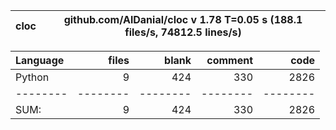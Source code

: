 cloc|github.com/AlDanial/cloc v 1.78  T=0.05 s (188.1 files/s, 74812.5 lines/s)
--- | ---

Language|files|blank|comment|code
:-------|-------:|-------:|-------:|-------:
Python|9|424|330|2826
--------|--------|--------|--------|--------
SUM:|9|424|330|2826
